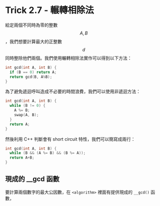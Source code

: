 # Trick 2.7 - 輾轉相除法

給定兩個不同時為零的整數 $$A, B$$，我們想要計算最大的正整數 $$d$$ 同時整除他們兩個。我們使用輾轉相除法實作可以得到以下方法：

```c++
int gcd(int A, int B) {
  if (B == 0) return A;
  return gcd(B, A%B);
}
```

為了避免遞迴呼叫造成不必要的時間浪費，我們可以使用非遞迴方法：

```c++
int gcd(int A, int B) {
  while (B != 0) {
    A %= B;
    swap(A, B);
  }
  return A;
}
```

然後利用 C++ 判斷會有 short circuit 特性，我們可以簡寫成兩行：

```c++
int gcd(int A, int B) {
  while (B && (A %= B) && (B %= A));
  return A+B;
}
```

## 現成的 __gcd 函數

要計算兩個數字的最大公因數，在 `<algorithm>` 裡面有提供現成的 `__gcd()` 函數，